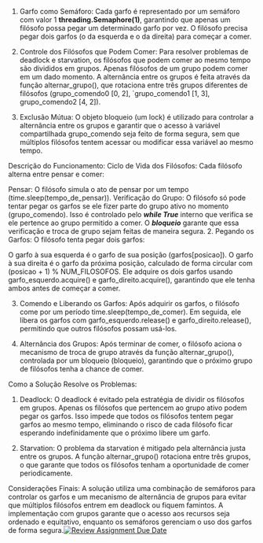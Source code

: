1. Garfo como Semáforo:
Cada garfo é representado por um semáforo com valor 1 **threading.Semaphore(1)**, garantindo que apenas um filósofo possa pegar um determinado garfo por vez. O filósofo precisa pegar dois garfos (o da esquerda e o da direita) para começar a comer.

2. Controle dos Filósofos que Podem Comer:
Para resolver problemas de deadlock e starvation, os filósofos que podem comer ao mesmo tempo são divididos em grupos. Apenas filósofos de um grupo podem comer em um dado momento. A alternância entre os grupos é feita através da função alternar_grupo(), que rotaciona entre três grupos diferentes de filósofos (grupo_comendo0 [0, 2], `grupo_comendo1 [1, 3], grupo_comendo2 [4, 2]).

3. Exclusão Mútua:
O objeto bloqueio (um lock) é utilizado para controlar a alternância entre os grupos e garantir que o acesso à variável compartilhada grupo_comendo seja feito de forma segura, sem que múltiplos filósofos tentem acessar ou modificar essa variável ao mesmo tempo.

Descrição do Funcionamento:
Ciclo de Vida dos Filósofos:
Cada filósofo alterna entre pensar e comer:

Pensar: O filósofo simula o ato de pensar por um tempo (time.sleep(tempo_de_pensar)).
Verificação do Grupo: O filósofo só pode tentar pegar os garfos se ele fizer parte do grupo ativo no momento (grupo_comendo). Isso é controlado pelo **_while True_** interno que verifica se ele pertence ao grupo permitido a comer. O **_bloqueio_** garante que essa verificação e troca de grupo sejam feitas de maneira segura.
2. Pegando os Garfos:
O filósofo tenta pegar dois garfos:

O garfo à sua esquerda é o garfo de sua posição (garfos[posicao]).
O garfo à sua direita é o garfo da próxima posição, calculado de forma circular com (posicao + 1) % NUM_FILOSOFOS.
Ele adquire os dois garfos usando garfo_esquerdo.acquire() e garfo_direito.acquire(), garantindo que ele tenha ambos antes de começar a comer.

3. Comendo e Liberando os Garfos:
Após adquirir os garfos, o filósofo come por um período time.sleep(tempo_de_comer). Em seguida, ele libera os garfos com garfo_esquerdo.release() e garfo_direito.release(), permitindo que outros filósofos possam usá-los.

4. Alternância dos Grupos:
Após terminar de comer, o filósofo aciona o mecanismo de troca de grupo através da função alternar_grupo(), controlada por um bloqueio (bloqueio), garantindo que o próximo grupo de filósofos tenha a chance de comer.

Como a Solução Resolve os Problemas:

1. Deadlock:
O deadlock é evitado pela estratégia de dividir os filósofos em grupos. Apenas os filósofos que pertencem ao grupo ativo podem pegar os garfos. Isso impede que todos os filósofos tentem pegar garfos ao mesmo tempo, eliminando o risco de cada filósofo ficar esperando indefinidamente que o próximo libere um garfo.

2. Starvation:
O problema da starvation é mitigado pela alternância justa entre os grupos. A função alternar_grupo() rotaciona entre três grupos, o que garante que todos os filósofos tenham a oportunidade de comer periodicamente.

Considerações Finais:
A solução utiliza uma combinação de semáforos para controlar os garfos e um mecanismo de alternância de grupos para evitar que múltiplos filósofos entrem em deadlock ou fiquem famintos. A implementação com grupos garante que o acesso aos recursos seja ordenado e equitativo, enquanto os semáforos gerenciam o uso dos garfos de forma segura.[![Review Assignment Due Date](https://classroom.github.com/assets/deadline-readme-button-22041afd0340ce965d47ae6ef1cefeee28c7c493a6346c4f15d667ab976d596c.svg)](https://classroom.github.com/a/-Z5ovbbf)
